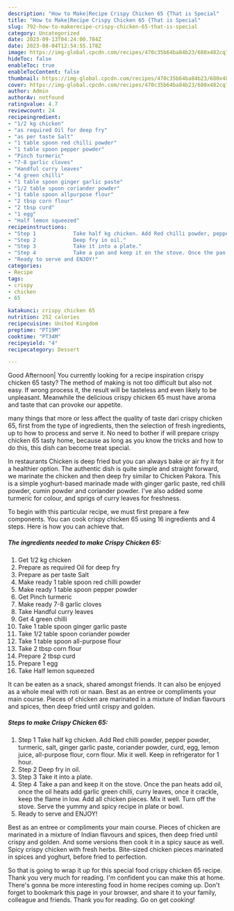 ```yaml
---
description: "How to Make|Recipe Crispy Chicken 65 {That is Special"
title: "How to Make|Recipe Crispy Chicken 65 {That is Special"
slug: 792-how-to-makerecipe-crispy-chicken-65-that-is-special
category: Uncategorized
date: 2023-09-13T04:24:00.784Z
date: 2023-08-04T12:54:55.178Z
image: https://img-global.cpcdn.com/recipes/470c35b64ba84b23/680x482cq70/crispy-chicken-65-recipe-main-photo.jpg
hideToc: false
enableToc: true
enableTocContent: false
thumbnail: https://img-global.cpcdn.com/recipes/470c35b64ba84b23/680x482cq70/crispy-chicken-65-recipe-main-photo.jpg
cover: https://img-global.cpcdn.com/recipes/470c35b64ba84b23/680x482cq70/crispy-chicken-65-recipe-main-photo.jpg
author: Admin
authorAv: notfound
ratingvalue: 4.7
reviewcount: 24
recipeingredient:
- "1/2 kg chicken"
- "as required Oil for deep fry"
- "as per taste Salt"
- "1 table spoon red chilli powder"
- "1 table spoon pepper powder"
- "Pinch turmeric"
- "7-8 garlic cloves"
- "Handful curry leaves"
- "4 green chilli"
- "1 table spoon ginger garlic paste"
- "1/2 table spoon coriander powder"
- "1 table spoon allpurpose flour"
- "2 tbsp corn flour"
- "2 tbsp curd"
- "1 egg"
- "Half lemon squeezed"
recipeinstructions:
- "Step 1            Take half kg chicken. Add Red chilli powder, pepper powder, turmeric, salt, ginger garlic paste, coriander powder, curd, egg, lemon juice, all-purpose flour, corn flour. Mix it well. Keep in refrigerator for 1 hour."
- "Step 2            Deep fry in oil."
- "Step 3            Take it into a plate."
- "Step 4            Take a pan and keep it on the stove. Once the pan heats add oil, once the oil heats add garlic green chilli, curry leaves, once it crackle, keep the flame in low. Add all chicken pieces. Mix it well. Turn off the stove. Serve the yummy and spicy recipe in plate or bowl."
- "Ready to serve and ENJOY!"
categories:
- Recipe
tags:
- crispy
- chicken
- 65

katakunci: crispy chicken 65 
nutrition: 252 calories
recipecuisine: United Kingdom
preptime: "PT19M"
cooktime: "PT34M"
recipeyield: "4"
recipecategory: Dessert

---
```



Good Afternoon| You currently looking for a recipe inspiration crispy chicken 65 tasty? The method of making is not too difficult but also not easy. If wrong process it, the result will be tasteless and even likely to be unpleasant. Meanwhile the delicious crispy chicken 65 must have aroma and taste that can provoke our appetite.






many things that more or less affect the quality of taste dari crispy chicken 65, first from the type of ingredients, then the selection of fresh ingredients, up to how to process and serve it. No need to bother if will prepare crispy chicken 65 tasty home, because as long as you know the tricks and how to do this, this dish can become treat special.


In restaurants Chicken is deep fried but you can always bake or air fry it for a healthier option. The authentic dish is quite simple and straight forward, we marinate the chicken and then deep fry similar to Chicken Pakora. This is a simple yoghurt-based marinade made with ginger garlic paste, red chilli powder, cumin powder and coriander powder. I&#39;ve also added some turmeric for colour, and sprigs of curry leaves for freshness.


To begin with this particular recipe, we must first prepare a few components. You can cook crispy chicken 65 using 16 ingredients and 4 steps. Here is how you can achieve that.

<!--inarticleads1-->

##### The ingredients needed to make Crispy Chicken 65:

1. Get 1/2 kg chicken
1. Prepare as required Oil for deep fry
1. Prepare as per taste Salt
1. Make ready 1 table spoon red chilli powder
1. Make ready 1 table spoon pepper powder
1. Get Pinch turmeric
1. Make ready 7-8 garlic cloves
1. Take Handful curry leaves
1. Get 4 green chilli
1. Take 1 table spoon ginger garlic paste
1. Take 1/2 table spoon coriander powder
1. Take 1 table spoon all-purpose flour
1. Take 2 tbsp corn flour
1. Prepare 2 tbsp curd
1. Prepare 1 egg
1. Take Half lemon squeezed


It can be eaten as a snack, shared amongst friends. It can also be enjoyed as a whole meal with roti or naan. Best as an entree or compliments your main course. Pieces of chicken are marinated in a mixture of Indian flavours and spices, then deep fried until crispy and golden. 

<!--inarticleads2-->

##### Steps to make Crispy Chicken 65:

1. Step 1            Take half kg chicken. Add Red chilli powder, pepper powder, turmeric, salt, ginger garlic paste, coriander powder, curd, egg, lemon juice, all-purpose flour, corn flour. Mix it well. Keep in refrigerator for 1 hour.
1. Step 2            Deep fry in oil.
1. Step 3            Take it into a plate.
1. Step 4            Take a pan and keep it on the stove. Once the pan heats add oil, once the oil heats add garlic green chilli, curry leaves, once it crackle, keep the flame in low. Add all chicken pieces. Mix it well. Turn off the stove. Serve the yummy and spicy recipe in plate or bowl.
1. Ready to serve and ENJOY!

Best as an entree or compliments your main course. Pieces of chicken are marinated in a mixture of Indian flavours and spices, then deep fried until crispy and golden. And some versions then cook it in a spicy sauce as well. Spicy crispy chicken with fresh herbs. Bite-sized chicken pieces marinated in spices and yoghurt, before fried to perfection. 

So that is going to wrap it up for this special food crispy chicken 65 recipe. Thank you very much for reading. I'm confident you can make this at home. There's gonna be more interesting food in home recipes coming up. Don't forget to bookmark this page in your browser, and share it to your family, colleague and friends. Thank you for reading. Go on get cooking!
